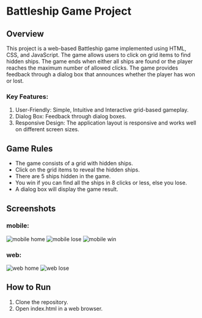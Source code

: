 # Battleship Game Project

## Overview

This project is a web-based Battleship game implemented using HTML, CSS, and JavaScript. The game allows users to click on grid items to find hidden ships. The game ends when either all ships are found or the player reaches the maximum number of allowed clicks. The game provides feedback through a dialog box that announces whether the player has won or lost.

### Key Features:
1. User-Friendly: Simple, Intuitive and Interactive grid-based gameplay.
2. Dialog Box: Feedback through dialog boxes.
3. Responsive Design: The application layout is responsive and works well on different screen sizes.

## Game Rules
- The game consists of a grid with hidden ships.
- Click on the grid items to reveal the hidden ships.
- There are 5 ships hidden in the game.
- You win if you can find all the ships in 8 clicks or less, else you lose.
- A dialog box will display the game result.

## Screenshots
### mobile:
![mobile home](screenshots/mobile_home.png)
![mobile lose](screenshots/mobile_lose.png)
![mobile win](screenshots/mobile_win.png)
### web:
![web home ](screenshots/web_home.png)
![web lose ](screenshots/web_lose.png)

## How to Run
1. Clone the repository.
2. Open index.html in a web browser.